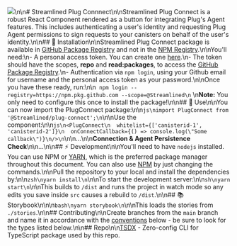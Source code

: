 ![](\.repo/images/button-banner.png)\n\n# Streamlined Plug Connnect\n\nStreamlined Plug Connect is a robust React Component rendered as a button for integrating Plug's Agent features. This includes authenticating a user's identity and requesting Plug Agent permissions to sign requests to your canisters on behalf of the user's identity.\n\n## 🤔 Installation\n\nStreamlined Plug Connect package is available in [GitHub Package Registry](https://docs.github.com/en/packages/working-with-a-github-packages-registry/working-with-the-npm-registry) and not in the [NPM Registry](https://www.npmjs.com/).\n\nYou'll need:\n- A personal access token. You can create one [here](https://github.com/settings/tokens).\n- The token should have the scopes, **repo** and **read:packages**, to access the [GitHub Package Registry](https://docs.github.com/en/packages/working-with-a-github-packages-registry/working-with-the-npm-registry#authenticating-to-github-packages).\n- Authentication via `npm login`, using your Github email for username and the personal access token as your password.\n\nOnce you have these ready, run:\n\n```
npm login --registry=https://npm.pkg.github.com --scope=@Streamlined\n```
\n**Note:** You only need to configure this once to install the package!\n\n## 🎁 Use\n\nYou can now import the PlugConnect package:\n\n```js\nimport PlugConnect from '@Streamlined/plug-connect';\n```\n\nUse the component:\n\n```js\n<PlugConnect\n  whitelist={['canisterid-1', 'canisterid-2']}\n  onConnectCallback={() => console.log(\"Some callback\")}\n/>\n```\n\n...\n\n**Connection & Agent Persistence Check**\n\n...\n\n## ⚡ Development\n\nYou'll need to have `nodejs` installed. You can use NPM or [YARN](https://yarnpkg.com/), which is the preferred package manager throughout this document. You can also use [NPM](https://www.npmjs.com/) by just changing the commands.\n\nPull the repository to your local and install the dependencies by:\n\n```zsh\nyarn install\n```\n\nTo start the development server:\n\n```sh\nyarn start\n```\n\nThis builds to `/dist` and runs the project in watch mode so any edits you save inside `src` causes a rebuild to `/dist`.\n\n## 📚 Storybook\n\n\n```bash\nyarn storybook\n```\n\nThis loads the stories from `./stories`.\n\n## Contributing\n\nCreate branches from the `main` branch and name it in accordance with the [conventions](https://www.conventionalcommits.org/en/v1.0.0/) below - be sure to look for the types listed below.\n\n## Repo\n\n[TSDX](https://tsdx.io/) - Zero-config CLI for TypeScript package used by this repo.